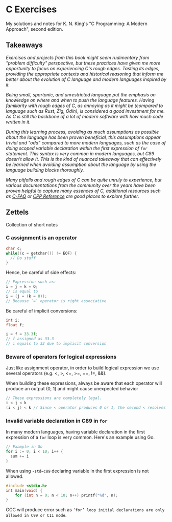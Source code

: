 # C Exercises

My solutions and notes for K. N. King's "C Programming: A Modern Approach",
second edition.

## Takeaways

_Exercises and projects from this book might seem rudimentary from "problem difficulty" perspective, but these practices have given me more opportunity to focus on experiencing C's rough edges. Tasting its edges, providing the appropriate contexts and historical reasoning that inform me better about the evolution of C language and modern languages inspired by it._

_Being small, spartanic, and unrestricted language put the emphasis on knowledge on where and when to push the language features. Having familiarity with rough edges of C, as annoying as it might be (compared to language such as Rust, Zig, Odin), is considered a good investment for me. As C is still the backbone of a lot of modern software with how much code written in it._

_During this learning process, avoiding as much assumptions as possible about the language has been proven beneficial, this assumptions appear trivial and "odd" compared to more modern languages, such as the case of doing scoped variable declaration within the first expression of `for` statement. This syntax is very common in modern languages, but C89 doesn't allow it. This is the kind of nuanced takeaway that can effectively be learned when avoiding assumption about the language by using the language building blocks thoroughly._

_Many pitfalls and rough edges of C can be quite unruly to experience, but various documentations from the community over the years have been proven helpful to capture many essences of C, additional resources such as [C-FAQ](https://www.c-faq.com/decl/index.html) or [CPP Reference](https://cppreference.com/) are good places to explore further._

## Zettels

Collection of short notes

### C assignment is an operator
```c
char c;
while((c = getchar()) != EOF) {
  // Do stuff
}
```
Hence, be careful of side effects:
```c
// Expression such as:
i = j = k = O;
// is equal to
i = (j = (k = 0));
// Because `=` operator is right associative
```
Be careful of implicit conversions:
```c
int i;
float f;

i = f = 33.3f;
// f assigned as 33.3
// i equals to 33 due to implicit conversion
```

### Beware of operators for logical expressions

Just like assignment operator, in order to build logical expression we use several operators (e.g. <, >, <=, >=, ==, !=, &&).

When building these expressions, always be aware that each operator will produce an output (0, 1) and might cause unexpected behavior

```c
// These expressions are completely legal.
i < j < k
(i < j) < k // Since < operator produces 0 or 1, the second < resolves into 1 < k;
```

### Invalid variable declaration in C89 in `for`

In many modern languages, having variable declaration in the first expression
of a `for` loop is very common. Here's an example using Go.

```go
// Example in Go
for i := 0; i < 10; i++ {
  sum += i
}
```

When using `-std=c89` declaring variable in the first expression is not allowed.

```c
#include <stdio.h>
int main(void) {
    for (int n = 0; n < 10; n++) printf("%d", n);
}
```

GCC will produce error such as `‘for’ loop initial declarations are only allowed in C99 or C11 mode`.



